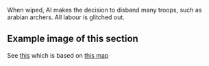 When wiped, AI makes the decision to disband many troops, such as arabian archers.
All labour is glitched out.

## Example image of this section
See [this](https://github.com/sourcehold/sourcehold-maps/tree/master/resources/example_section_images/1030.png)
which is based on [this map](https://github.com/sourcehold/sourcehold-maps/tree/master/resources/example_section_images/example.sav)